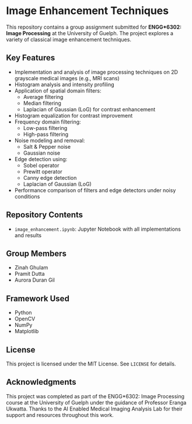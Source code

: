 # Image Enhancement Techniques

This repository contains a group assignment submitted for **ENGG*6302: Image Processing** at the University of Guelph. The project explores a variety of classical image enhancement techniques.

## Key Features

- Implementation and analysis of image processing techniques on 2D grayscale medical images (e.g., MRI scans)
- Histogram analysis and intensity profiling
- Application of spatial domain filters:
  - Average filtering
  - Median filtering
  - Laplacian of Gaussian (LoG) for contrast enhancement
- Histogram equalization for contrast improvement
- Frequency domain filtering:
  - Low-pass filtering
  - High-pass filtering
- Noise modeling and removal:
  - Salt & Pepper noise
  - Gaussian noise
- Edge detection using:
  - Sobel operator
  - Prewitt operator
  - Canny edge detection
  - Laplacian of Gaussian (LoG)
- Performance comparison of filters and edge detectors under noisy conditions

## Repository Contents

- `image_enhancement.ipynb`: Jupyter Notebook with all implementations and results
  
## Group Members

- Zinah Ghulam 
- Pramit Dutta
- Aurora Duran Gil
  
## Framework Used

- Python
- OpenCV
- NumPy
- Matplotlib

## License

This project is licensed under the MIT License. See `LICENSE` for details.

## Acknowledgments
This project was completed as part of the ENGG*6302: Image Processing course at the University of Guelph under the guidance of Professor Eranga Ukwatta. Thanks to the AI Enabled Medical Imaging Analysis Lab for their support and resources throughout this work.
